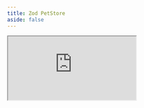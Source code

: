 ```yaml
---
title: Zod PetStore
aside: false
---
```


<iframe
  src="https://codesandbox.io/embed/github/kubb-project/kubb/tree/beta/examples/zod?fontsize=14&module=%2Fsrc%2Fgen%2Fmodels%2FPerson.ts&theme=dark&view=editor"
  :style="{
    width: '100%',
    height: '700px',
    border: 0,
    borderRadius: '4px',
    overflow: 'hidden'
  }"
  title="zod"
  allow="accelerometer; ambient-light-sensor; camera; encrypted-media; geolocation; gyroscope; hid; microphone; midi; payment; usb; vr; xr-spatial-tracking"
  sandbox="allow-forms allow-modals allow-popups allow-presentation allow-same-origin allow-scripts"
/>
